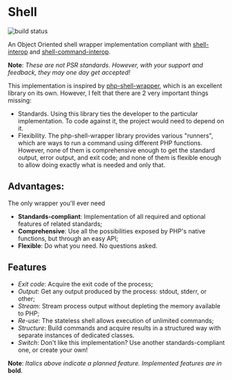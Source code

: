 # Shell
![build status](https://travis-ci.org/Dhii/shell.svg)

An Object Oriented shell wrapper implementation compliant with
[shell-interop](https://github.com/dhii/shell-interop) and [shell-command-interop](https://github.com/Dhii/shell-command-interop).

**Note**: *These are not PSR standards. However, with your support and feedback, they may one day get accepted!*

This implementation is inspired by [php-shell-wrapper](https://github.com/Dhii/php-shell-wrapper),
which is an excellent library on its own. However, I felt that there are 2 very important things missing:

* Standards. Using this library ties the developer to the particular implementation.
To code against it, the project would need to depend on it.
* Flexibility. The php-shell-wrapper library provides various "runners", which
are ways to run a command using different PHP functions. However, none of them
is comprehensive enough to get the standard output, error output, and exit code;
and none of them is flexible enough to allow doing exactly what is needed and only that.

## Advantages:
The only wrapper you'll ever need

* **Standards-compliant**: Implementation of all required and optional features of related standards;
* **Comprehensive**: Use all the possibilities exposed by PHP's native functions, but through an easy API;
* **Flexible**: Do what you need. No questions asked.

## Features
* *Exit code*: Acquire the exit code of the process;
* *Output*: Get any output produced by the process: stdout, stderr, or other;
* *Stream*: Stream process output without depleting the memory available to PHP;
* *Re-use*: The stateless shell allows execution of unlimited commands;
* *Structure*: Build commands and acquire results in a structured way with separate instances of dedicated classes.
* *Switch*: Don't like this implementation? Use another standards-compliant one, or create your own!

**Note**: *Italics above indicate a planned feature. Implemented features are in* **bold**.
